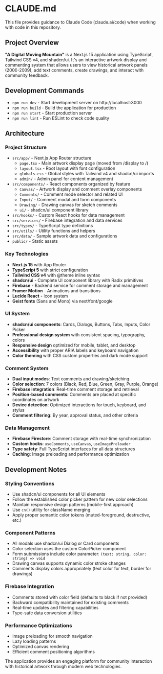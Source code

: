 # CLAUDE.md

This file provides guidance to Claude Code (claude.ai/code) when working with code in this repository.

## Project Overview

**"A Digital Moving Mountain"** is a Next.js 15 application using TypeScript, Tailwind CSS v4, and shadcn/ui. It's an interactive artwork display and commenting system that allows users to view historical artwork panels (2000-2009), add text comments, create drawings, and interact with community feedback.

## Development Commands

- `npm run dev` - Start development server on http://localhost:3000
- `npm run build` - Build the application for production
- `npm run start` - Start production server
- `npm run lint` - Run ESLint to check code quality

## Architecture

### Project Structure
- `src/app/` - Next.js App Router structure
  - `page.tsx` - Main artwork display page (moved from /display to /)
  - `layout.tsx` - Root layout with font configuration
  - `globals.css` - Global styles with Tailwind v4 and shadcn/ui imports
  - `admin/` - Admin panel for content management
- `src/components/` - React components organized by feature
  - `Canvas/` - Artwork display and comment overlay components
  - `Comments/` - Comment mode selector and related UI
  - `Input/` - Comment modal and form components
  - `Drawing/` - Drawing canvas for sketch comments
  - `ui/` - shadcn/ui component library
- `src/hooks/` - Custom React hooks for data management
- `src/services/` - Firebase integration and data services
- `src/types/` - TypeScript type definitions
- `src/utils/` - Utility functions and helpers
- `src/data/` - Sample artwork data and configurations
- `public/` - Static assets

### Key Technologies
- **Next.js 15** with App Router
- **TypeScript 5** with strict configuration
- **Tailwind CSS v4** with @theme inline syntax
- **shadcn/ui** - Complete UI component library with Radix primitives
- **Firebase** - Backend service for comment storage and management
- **Framer Motion** - Animations and transitions
- **Lucide React** - Icon system
- **Geist fonts** (Sans and Mono) via next/font/google

### UI System
- **shadcn/ui components**: Cards, Dialogs, Buttons, Tabs, Inputs, Color Picker
- **Professional design system** with consistent spacing, typography, colors
- **Responsive design** optimized for mobile, tablet, and desktop
- **Accessibility** with proper ARIA labels and keyboard navigation
- **Color theming** with CSS custom properties and dark mode support

### Comment System
- **Dual input modes**: Text comments and drawing/sketching
- **Color selection**: 7 colors (Black, Red, Blue, Green, Gray, Purple, Orange)
- **Firebase integration**: Real-time comment storage and retrieval
- **Position-based comments**: Comments are placed at specific coordinates on artwork
- **Device detection**: Optimized interactions for touch, keyboard, and stylus
- **Comment filtering**: By year, approval status, and other criteria

### Data Management
- **Firebase Firestore**: Comment storage with real-time synchronization
- **Custom hooks**: `useComments`, `useCanvas`, `useImagePreloader`
- **Type safety**: Full TypeScript interfaces for all data structures
- **Caching**: Image preloading and performance optimization

## Development Notes

### Styling Conventions
- Use shadcn/ui components for all UI elements
- Follow the established color picker pattern for new color selections
- Maintain responsive design patterns (mobile-first approach)
- Use `cn()` utility for className merging
- Apply proper semantic color tokens (muted-foreground, destructive, etc.)

### Component Patterns
- All modals use shadcn/ui Dialog or Card components
- Color selection uses the custom ColorPicker component
- Form submissions include color parameter: `(text: string, color: string) => void`
- Drawing canvas supports dynamic color stroke changes
- Comments display colors appropriately (text color for text, border for drawings)

### Firebase Integration
- Comments stored with color field (defaults to black if not provided)
- Backward compatibility maintained for existing comments
- Real-time updates and filtering capabilities
- Type-safe data conversion utilities

### Performance Optimizations
- Image preloading for smooth navigation
- Lazy loading patterns
- Optimized canvas rendering
- Efficient comment positioning algorithms

The application provides an engaging platform for community interaction with historical artwork through modern web technologies.